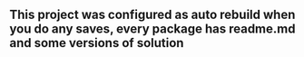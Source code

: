## This project was configured as auto rebuild when you do any saves, every package has readme.md and some versions of solution
